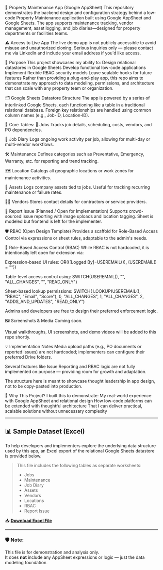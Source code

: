 🏢 Property Maintenance App (Google AppSheet)
This repository demonstrates the backend design and configuration strategy behind a low-code Property Maintenance application built using Google AppSheet and Google Sheets. The app supports maintenance tracking, vendor management, asset logging, and job diaries—designed for property departments or facilities teams.

⚠️ Access to Live App
The live demo app is not publicly accessible to avoid misuse and unauthorized cloning.
Serious inquiries only — please contact me via LinkedIn and include your email address if you'd like access.

🚀 Purpose
This project showcases my ability to:
Design relational datastores in Google Sheets
Develop functional low-code applications
Implement flexible RBAC security models
Leave scalable hooks for future features
Rather than providing a plug-and-play app, this repo aims to demonstrate my approach to data modeling, permissions, and architecture that can scale with any property team or organization.

🗂️ Google Sheets Datastore Structure
The app is powered by a series of interlinked Google Sheets, each functioning like a table in a traditional relational database. Foreign key relationships are handled using common column names (e.g., Job-ID, Location-ID).

🧱 Core Tables:
🔧 Jobs
Tracks job details, scheduling, costs, vendors, and PO dependencies.

📆 Job Diary
Logs ongoing work activity per job, allowing for multi-day or multi-vendor workflows.

🛠️ Maintenance
Defines categories such as Preventative, Emergency, Warranty, etc. for reporting and trend tracking.

🗺️ Location
Catalogs all geographic locations or work zones for maintenance activities.

💼 Assets
Logs company assets tied to jobs. Useful for tracking recurring maintenance or failure rates.

🧑‍🔧 Vendors
Stores contact details for contractors or service providers.

📢 Report Issue (Planned / Open for Implementation)
Supports crowd-sourced issue reporting with image uploads and location tagging. Sheet is modeled but frontend is left for the implementer.

🛡️ RBAC (Open Design Template)
Provides a scaffold for Role-Based Access Control via expressions or sheet rules, adaptable to the admin's needs.

🔐 Role-Based Access Control (RBAC)
While RBAC is not hardcoded, it is intentionally left open for extension via:

Expression-based UI rules:
OR(([Logged By]=USEREMAIL()), (USEREMAIL() = "<adminEmail>"))

Table-level access control using:
SWITCH(USEREMAIL(), 
    "<adminEmail>", "ALL_CHANGES",
    "<readonlyEmail>", "READ_ONLY")

Sheet-based lookup permissions:
SWITCH(
  LOOKUP(USEREMAIL(), "RBAC", "Email", "Score"), 
  0, "ALL_CHANGES", 
  1, "ALL_CHANGES", 
  2, "ADDS_AND_UPDATES", 
  "READ_ONLY")
  
Admins and developers are free to design their preferred enforcement logic.

🖼️ Screenshots & Media
Coming soon.

Visual walkthroughs, UI screenshots, and demo videos will be added to this repo shortly.

💡 Implementation Notes
Media upload paths (e.g., PO documents or reported issues) are not hardcoded; implementers can configure their preferred Drive folders.

Several features like Issue Reporting and RBAC logic are not fully implemented on purpose — providing room for growth and adaptation.

The structure here is meant to showcase thought leadership in app design, not to be copy-pasted into production.

🧠 Why This Project?
I built this to demonstrate:
My real-world experience with Google AppSheet and relational design
How low-code platforms can be extended with thoughtful architecture
That I can deliver practical, scalable solutions without unnecessary complexity

---

## 📊 Sample Dataset (Excel)

To help developers and implementers explore the underlying data structure used by this app, an Excel export of the relational Google Sheets datastore is provided below.

> This file includes the following tables as separate worksheets:
> - Jobs  
> - Maintenance  
> - Job Diary  
> - Assets  
> - Vendors  
> - Locations  
> - RBAC  
> - Report Issue

📥 [**Download Excel File**](data/properties-datastore.xlsx)

---

### 🛡️ Note:
This file is for demonstration and analysis only.  
It does **not** include any AppSheet expressions or logic — just the data modeling foundation.

